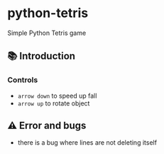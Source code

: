 # python-tetris

Simple Python Tetris game

## 📚 Introduction

### Controls

* `arrow down` to speed up fall
* `arrow up` to rotate object 

## ⚠️ Error and bugs
* there is a bug where lines are not deleting itself
